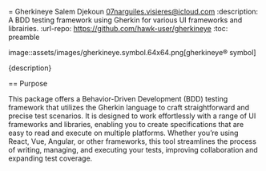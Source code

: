 = Gherkineye
Salem Djekoun <07narguiles.visieres@icloud.com>
:description: A BDD testing framework using Gherkin for various UI frameworks and librairies.
:url-repo: https://github.com/hawk-user/gherkineye
:toc: preamble

image::assets/images/gherkineye.symbol.64x64.png[gherkineye® symbol]

{description}

== Purpose

This package offers a Behavior-Driven Development (BDD) testing framework that utilizes the Gherkin language to craft straightforward and precise test scenarios. It is designed to work effortlessly with a range of UI frameworks and libraries, enabling you to create specifications that are easy to read and execute on multiple platforms. Whether you’re using React, Vue, Angular, or other frameworks, this tool streamlines the process of writing, managing, and executing your tests, improving collaboration and expanding test coverage.